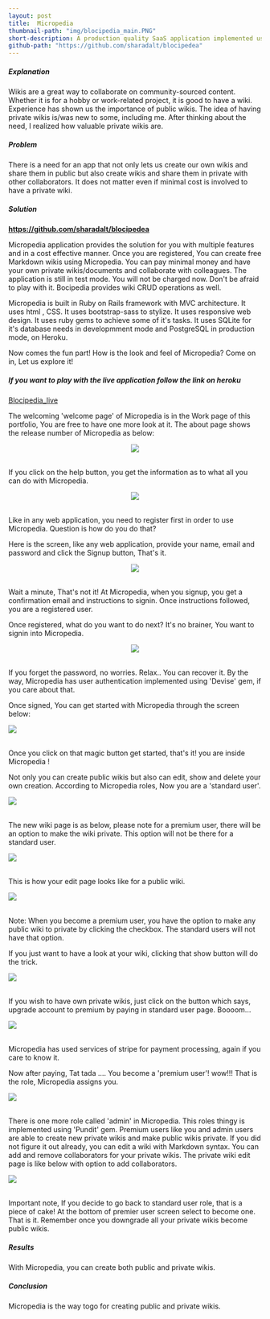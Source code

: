 ```yaml
---
layout: post
title:  Micropedia
thumbnail-path: "img/blocipedia_main.PNG"
short-description: A production quality SaaS application implemented using Ruby on Rails that allows users to create their own wikis.
github-path: "https://github.com/sharadalt/blocipedea"
---
```

##### Explanation

Wikis are a great way to collaborate on community-sourced content. Whether it is for a hobby or work-related project, it is good to have a wiki. Experience has shown us the importance of public wikis. The idea of having private wikis is/was new to some, including me. After thinking about the need, I realized how valuable private wikis are. 

##### Problem

There is a need for an app that not only lets us create our own wikis and share them in public but also create wikis and share them in private with other collaborators. It does not matter even if  minimal cost is involved to have a private wiki. 

##### Solution

<a href="https://github.com/sharadalt/blocipedea" style="font-family:Times New Roman;"><strong>https://github.com/sharadalt/blocipedea</strong></a>
<br>

Micropedia application provides the solution for you with multiple features and in a cost effective manner. Once you are registered, You can create free Markdown wikis using Micropedia. You can pay minimal money and have your own private wikis/documents and collaborate with colleagues. The application is still in test mode. You will not be charged now. Don't be afraid to play with it. Bocipedia provides wiki CRUD operations as well. 

Micropedia is built in Ruby on Rails framework with MVC architecture. It uses html , CSS. It uses bootstrap-sass to stylize. It uses responsive web design. It uses ruby gems to achieve some of it's tasks. It uses SQLite for it's database needs in developmment mode and PostgreSQL in production mode, on Heroku.

Now comes the fun part! How is the look and feel of Micropedia? Come on in, Let us explore it!

<h5>If you want to play with the live application follow the link on heroku</h5>

<a href="https://still-brushlands-55985.herokuapp.com">Blocipedia_live</a>
<br>

The welcoming 'welcome page' of Micropedia is in the Work page of this portfolio,
You are free to have one more look at it. The about page shows the release number of Micropedia as below:

<div class="boxed" style="text-align: center;">
    <img src="/img/blocipedia_about.PNG"/>
</div>
<br />

If you click on the help button, you get the information as to what all you can do with Micropedia.

<div class="boxed" style="text-align: center;">
    <img src="/img/blocipedia_help.PNG"/>
</div>
<br />

Like in any web application, you need to register first in order to use Micropedia. Question is how do you do that?

Here is the screen, like any web application, provide your name, email and password and click the Signup button, That's it.

<div class="boxed" style="text-align: center;">
    <img src="/img/blocipedia_signup.PNG"/>
</div>
<br />

Wait a minute, That's not it!
At Micropedia, when you signup, you get a confirmation email and instructions to signin.
Once instructions followed, you are a registered user.

Once registered, what do you want to do next? It's no brainer, You want to signin into Micropedia.

<div class="boxed" style="width: 100%;text-align: center;">
    <img src="/img/blocipedia_signin.PNG"/>
</div>
<br />

If you forget the password, no worries. Relax.. You can recover it.
By the way, Micropedia has user authentication implemented using 'Devise' gem, if you care about that. 

Once signed, You can get started with Micropedia through the screen below:

<div class="boxed" style="width: 100%;text-align: left;">
    <img src="/img/blocipedia_getting_started.PNG"/>
</div>
<br />


Once you click on that magic button get started, that's it! you are inside  Micropedia ! 

Not only you can create public wikis but also can edit, show and delete your own creation. According to Micropedia roles, Now you are a 'standard user'.

<div class="boxed" style="width: 100%; text-align: left;">
    <img src="/img/blocipedia_standard_user.PNG"/>
</div>
<br />

The new wiki page is as below, please note for a premium user, there will be an option to make the wiki private. This option will not be there for a standard user.

<div class="boxed" style="width: 100%;text-align: left;">
    <img src="/img/blocipedia_new_wiki_form.PNG"/>
</div>
<br />


This is how your edit page looks like for a public wiki.

<div class="boxed" style="width: 100%;text-align: left;">
    <img src="/img/blocipedia_edit_public_wiki.PNG"/>
</div>
<br />

Note: When you become a premium user, you have the option to make any public wiki to private by clicking the checkbox. The standard users will not have that option.

If you just want to have a look at your wiki, clicking that show button will do the trick.

<div class="boxed" style="width: 100%;text-align:left ;">
    <img src="/img/blocipedia_wiki_show.PNG"/>
</div>
<br />

If you wish to have own private wikis, just click on the button which says, upgrade account to premium by paying in standard user page. Boooom...

<div class="boxed" style="width: 100%;text-align: left;">
    <img src="/img/blocipedia_payment.PNG"/>
</div>
<br />

Micropedia has used services of stripe for payment processing, again if you care to know it.

Now after paying, Tat tada .... You become a 'premium user'! wow!!! That is the role, Micropedia assigns you.

<div class="boxed" style="width: 100%;text-align: left;">
    <img src="/img/blocipedia_premium_user.PNG"/>
</div>
<br />

There is one more role called 'admin' in Micropedia. This roles thingy is implemented using 'Pundit' gem.
Premium users like you and admin users are able to create new private wikis and make public wikis private. If you did not figure it out already, you can edit a wiki with Markdown syntax. You can add and remove collaborators for your private wikis. The private wiki edit page is like below with option to add collaborators.

<div class="boxed" style="width: 100%;text-align: left;">
    <img src="/img/blocipedia_edit_private_wiki.PNG"/>
</div>
<br />

Important note, If you decide to go back to standard user role, that is a piece of cake!  At the bottom of premier user screen select to become one. That is it. Remember once you downgrade all your private wikis become public wikis.

##### Results
With Micropedia, you can create both public and private wikis.

##### Conclusion
Micropedia is the way togo for creating public and private wikis.

